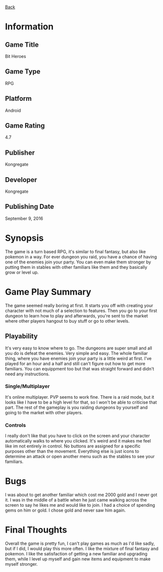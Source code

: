 [Back](portfolio.md)

# Information
## Game Title
Bit Heroes
## Game Type
RPG
## Platform
Android
## Game Rating
4.7
## Publisher
Kongregate
## Developer
Kongregate
## Publishing Date
September 9, 2016
# Synopsis
The game is a turn based RPG, it's similar to final fantasy, but also like pokemon in a way. For ever dungeon you raid, you have a chance of having one of the enemies join your party. You can even make them stronger by putting them in stables with other familiars like them and they basically grow or level up.

# Game Play Summary
The game seemed really boring at first. It starts you off with creating your character with not much of a selection to features. Then you go to your first dungeon to learn how to play and afterwards, you're sent to the market where other players hangout to buy stuff or go to other levels.
## Playability
It's very easy to know where to go. The dungeons are super small and all you do is defeat the enemies. Very simple and easy. The whole familiar thing, where you have enemies join your party is a little weird at first. I've played for an hour and a half and still can't figure out how to get more familiars. You can equippment too but that was straight forward and didn't need any instructions.
### Single/Multiplayer
It's online multiplayer. PVP seems to work fine. There is a raid mode, but it looks like I have to be a high level for that, so I won't be able to criticise that part. The rest of the gameplay is you raiding dungeons by yourself and going to the market with other players.
### Controls
I really don't like that you have to click on the screen and your character automatically walks to where you clicked. It's weird and it makes me feel like im not entirely in control. No buttons are assigned for a specific purposes other than the movement. Everything else is just icons to determine an attack or open another menu such as the stables to see your familiars.
# Bugs
I was about to get another familiar which cost me 2000 gold and I never got it. I was in the middle of a battle when he just came walking across the screen to say he likes me and would like to join. I had a choice of spending gems on him or gold. I chose gold and never saw him again.
# Final Thoughts
Overall the game is pretty fun, I can't play games as much as I'd like sadly, but if I did, I would play this more often. I like the mixture of final fantasy and pokemon. I like the satisfaction of getting a new familiar and upgrading them, while I level up myself and gain new items and equipment to make myself stronger.

